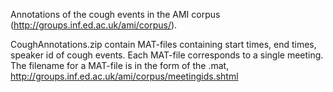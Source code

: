 Annotations of the cough events in the AMI corpus (http://groups.inf.ed.ac.uk/ami/corpus/).

CoughAnnotations.zip contain MAT-files containing start times, end times, speaker id of cough events. Each MAT-file corresponds to a single meeting. The filename for a MAT-file is in the form of the <meetingid>.mat, http://groups.inf.ed.ac.uk/ami/corpus/meetingids.shtml 


